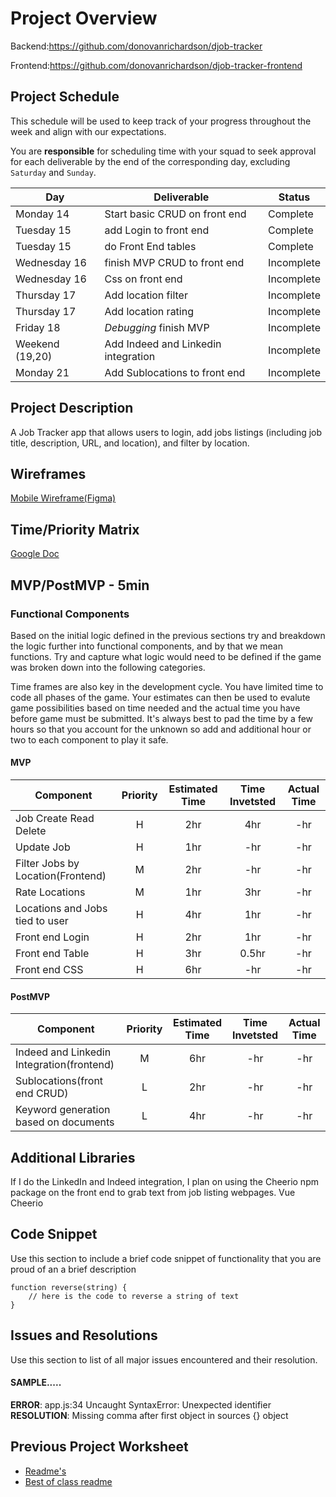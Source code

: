 # Project Overview

Backend:https://github.com/donovanrichardson/djob-tracker

Frontend:https://github.com/donovanrichardson/djob-tracker-frontend

## Project Schedule

This schedule will be used to keep track of your progress throughout the week and align with our expectations.  

You are **responsible** for scheduling time with your squad to seek approval for each deliverable by the end of the corresponding day, excluding `Saturday` and `Sunday`.

|  Day | Deliverable | Status
|---|---| ---|
|Monday 14| Start basic CRUD on front end | Complete
|Tuesday 15| add Login to front end | Complete
|Tuesday 15| do Front End tables | Complete
|Wednesday 16| finish MVP CRUD to front end | Incomplete
|Wednesday 16| Css on front end | Incomplete
|Thursday 17| Add location filter| Incomplete
|Thursday 17| Add location rating | Incomplete
|Friday 18| *Debugging* finish MVP | Incomplete
|Weekend (19,20)| Add Indeed and Linkedin integration| Incomplete
|Monday 21| Add Sublocations to front end| Incomplete

## Project Description

A Job Tracker app that allows users to login, add jobs listings (including job title, description, URL, and location), and filter by location.

## Wireframes

[Mobile Wireframe(Figma)](https://www.figma.com/file/JP4h3Cicc3FhcUjmIFm7h5/R%C3%A9sumption?node-id=0%3A1)


## Time/Priority Matrix 

[Google Doc](https://docs.google.com/presentation/d/1XqKOAY34FzvfZdhBOpUVveqaAXCVjm9AFWnWn6pj6k8/edit?usp=sharing)

## MVP/PostMVP - 5min


### Functional Components

Based on the initial logic defined in the previous sections try and breakdown the logic further into functional components, and by that we mean functions.  Try and capture what logic would need to be defined if the game was broken down into the following categories.

Time frames are also key in the development cycle.  You have limited time to code all phases of the game.  Your estimates can then be used to evalute game possibilities based on time needed and the actual time you have before game must be submitted. It's always best to pad the time by a few hours so that you account for the unknown so add and additional hour or two to each component to play it safe.

#### MVP
| Component | Priority | Estimated Time | Time Invetsted | Actual Time |
| --- | :---: |  :---: | :---: | :---: |
|Job Create Read Delete|H|2hr| 4hr | -hr|
|Update Job|H|1hr| -hr | -hr|
|Filter Jobs by Location(Frontend)|M|2hr| -hr | -hr|
|Rate Locations|M|1hr| 3hr | -hr|
|Locations and Jobs tied to user|H|4hr| 1hr | -hr|
| Front end Login | H | 2hr | 1hr | -hr|
| Front end Table | H | 3hr | 0.5hr | -hr|
| Front end CSS | H | 6hr | -hr | -hr|

#### PostMVP
| Component | Priority | Estimated Time | Time Invetsted | Actual Time |
| --- | :---: |  :---: | :---: | :---: |
|Indeed and Linkedin Integration(frontend)|M|6hr| -hr | -hr|
|Sublocations(front end CRUD)|L|2hr| -hr | -hr|
|Keyword generation based on documents|L|4hr| -hr | -hr|

## Additional Libraries
If I do the LinkedIn and Indeed integration, I plan on using the Cheerio npm package on the front end to grab text from job listing webpages.
Vue
Cheerio

## Code Snippet

Use this section to include a brief code snippet of functionality that you are proud of an a brief description  

```
function reverse(string) {
	// here is the code to reverse a string of text
}
```

## Issues and Resolutions
 Use this section to list of all major issues encountered and their resolution.

#### SAMPLE.....
**ERROR**: app.js:34 Uncaught SyntaxError: Unexpected identifier                                
**RESOLUTION**: Missing comma after first object in sources {} object

## Previous Project Worksheet
 - [Readme's](https://github.com/jkeohan/fewd-class-repo/tree/master/final-project-worksheet/project-worksheet-examples)
 - [Best of class readme](https://github.com/jkeohan/fewd-class-repo/blob/master/final-project-worksheet/project-worksheet-examples/portfolio-gracie.md)

